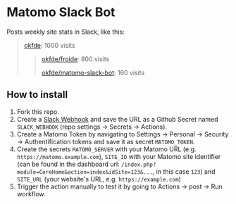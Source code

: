 # Matomo Slack Bot

Posts weekly site stats in Slack, like this:

> [okfde](https://github.com/okfde/): 1000 visits
>
> > [okfde/froide](https://github.com/okfde/froide): 800 visits
> >
> > [okfde/matomo-slack-bot](https://github.com/okfde/matomo-slack-bot): 160 visits

## How to install

1. Fork this repo.
2. Create a [Slack Webhook](https://api.slack.com/messaging/webhooks) and save the URL as a Github Secret named `SLACK_WEBHOOK` (repo settings -> Secrets -> Actions).
3. Create a Matomo Token by navigating to Settings -> Personal -> Security -> Authentification tokens and save it as secret `MATOMO_TOKEN`.
4. Create the secrets `MATOMO_SERVER` with your Matomo URL (e.g. `https://matomo.example.com`), `SITE_ID` with your Matomo site identifier (can be found in the dashboard url: `/index.php?module=CoreHome&action=index&idSite=123&...`, in this case `123`) and `SITE_URL` (your website's URL, e.g. `https://example.com`)
5. Trigger the action manually to test it by going to Actions -> post -> Run workflow.
